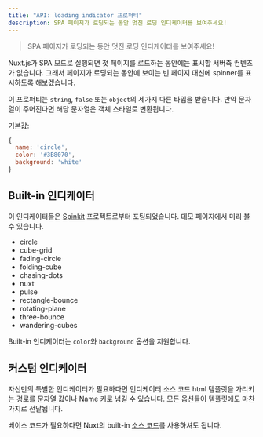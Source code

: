 ```yaml
---
title: "API: loading indicator 프로퍼티"
description: SPA 페이지가 로딩되는 동안 멋진 로딩 인디케이터를 보여주세요!
---
```


> SPA 페이지가 로딩되는 동안 멋진 로딩 인디케이터를 보여주세요!

Nuxt.js가 SPA 모드로 실행되면 첫 페이지를 로드하는 동안에는 표시할 서버측 컨텐츠가 없습니다. 그래서 페이지가 로딩되는 동안에 보이는 빈 페이지 대신에 spinner를 표시하도록 해보겠습니다.

이 프로퍼티는 `string`, `false` 또는 `object`의 세가지 다른 타입을 받습니다. 만약 문자열이 주어진다면 해당 문자열은 객체 스타일로 변환됩니다.

기본값:
```js
{
  name: 'circle',
  color: '#3B8070',
  background: 'white'
}
```

## Built-in 인디케이터

이 인디케이터들은 [Spinkit](http://tobiasahlin.com/spinkit) 프로젝트로부터 포팅되었습니다. 데모 페이지에서 미리 볼 수 있습니다.

- circle
- cube-grid
- fading-circle
- folding-cube
- chasing-dots
- nuxt
- pulse
- rectangle-bounce
- rotating-plane
- three-bounce
- wandering-cubes

Built-in 인디케이터는 `color`와 `background` 옵션을 지원합니다.

## 커스텀 인디케이터

자신만의 특별한 인디케이터가 필요하다면 인디케이터 소스 코드 html 템플릿을 가리키는 경로를 문자열 값이나 Name 키로 넘길 수 있습니다. 모든 옵션들이 템플릿에도 마찬가지로 전달됩니다.

베이스 코드가 필요하다면 Nuxt의 built-in [소스 코드](https://github.com/nuxt/nuxt.js/tree/dev/packages/vue-app/template/views/loading)를 사용하셔도 됩니다.

